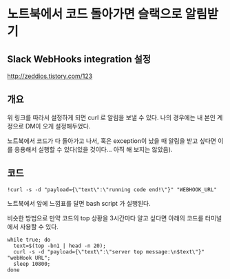 # 노트북에서 코드 돌아가면 슬랙으로 알림받기

## Slack WebHooks integration 설정
http://zeddios.tistory.com/123

## 개요
위 링크를 따라서 설정하게 되면 curl 로 알림을 보낼 수 있다. 나의 경우에는 내 본인 계정으로 DM이 오게 설정해두었다.

노트북에서 코드가 다 돌아가고 나서, 혹은 exception이 났을 때 알림을 받고 싶다면 이를 응용해서 실행할 수 있다(있을 것이다... 아직 해 보지는 않았음).

## 코드
```
!curl -s -d "payload={\"text\":\"running code end!\"}" "WEBHOOK_URL"
```

노트북에서 앞에 느낌표를 달면 bash script 가 실행된다.

비슷한 방법으로 만약 코드의 top 상황을 3시간마다 알고 싶다면 아래의 코드를 터미널에서 사용할 수 있다.

```
while true; do 
  text=$(top -bn1 | head -n 20); 
  curl -s -d "payload={\"text\":\"server top message:\n$text\"}" "webHook URL"; 
  sleep 10800; 
done
```
